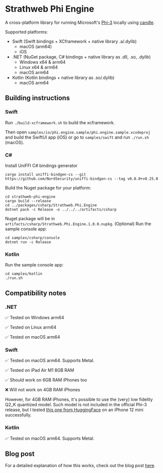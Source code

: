 # Strathweb Phi Engine

A cross-platform library for running Microsoft's [Phi-3](https://azure.microsoft.com/en-us/blog/introducing-phi-3-redefining-whats-possible-with-slms/) locally using [candle](https://github.com/huggingface/candle).

Supported platforms:
 - Swift (Swift bindings + XCframework + native library .a/.dylib)
   - macOS (arm64)
   - iOS
 - .NET (NuGet package, C# bindings + native library as .dll, .so, .dylib)
   - Windows x64 & arm64
   - Linux x64 & arm64
   - macOS arm64
- Kotlin (Kotlin bindings + native library as .so/.dylib)
   - macOS arm64

## Building instructions

### Swift

Run `./build-xcframework.sh` to build the xcframework.

Then open `samples/io/phi.engine.sample/phi.engine.sample.xcodeproj` and build the SwiftUI app (iOS) or go to `samples/swift` and run `./run.sh` (macOS).

### C#

Install UniFFI C# bindings generator

```shell
cargo install uniffi-bindgen-cs --git https://github.com/NordSecurity/uniffi-bindgen-cs --tag v0.8.0+v0.25.0
```

Build the Nuget package for your platform:

```shell
cd strathweb-phi-engine
cargo build --release
cd ../packages/csharp/Strathweb.Phi.Engine
dotnet pack -c Release -o ../../../artifacts/csharp
```

Nuget package will be in `artifacts/csharp/Strathweb.Phi.Engine.1.0.0.nupkg`.
(Optional) Run the sample console app:

```shell
cd samples/csharp/console
dotnet run -c Release
```

### Kotlin

Run the sample console app:

```shell
cd samples/kotlin
./run.sh
```

## Compatibility notes

### .NET

✅ Tested on Windows arm64

✅ Tested on Linux arm64

✅ Tested on macOS arm64

### Swift

✅ Tested on macOS arm64. Supports Metal.

✅ Tested on iPad Air M1 8GB RAM

✅ Should work on 6GB RAM iPhones too

❌ Will not work on 4GB RAM iPhones

However, for 4GB RAM iPhones, it's possible to use the (very) low fidelity Q2_K quantized model. Such model is not included in the official Phi-3 release, but I tested [this one from HuggingFace](https://huggingface.co/SanctumAI/Phi-3-mini-4k-instruct-GGUF) on an iPhone 12 mini successfully.

### Kotlin

✅ Tested on macOS arm64. Supports Metal.

## Blog post

For a detailed explanation of how this works, check out the blog post [here](https://www.strathweb.com/2024/05/running-microsoft-phi-3-model-in-an-ios-app-with-rust/).